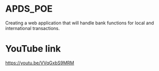 # APDS_POE
Creating a web application that will handle bank functions for local and international transactions.

# YouTube link
https://youtu.be/VVqGxbS9MRM

